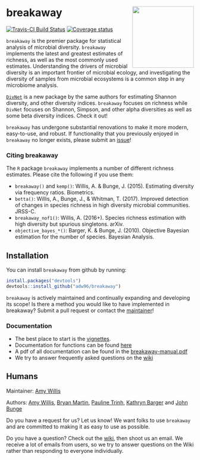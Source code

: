 # breakaway <img src="man/figure/logo.png" align="right" width="165px"/>

[![Travis-CI Build
Status](https://travis-ci.org/adw96/breakaway.svg?branch=master)](https://travis-ci.org/adw96/breakaway)
[![Coverage
status](https://codecov.io/gh/adw96/breakaway/branch/master/graph/badge.svg)](https://codecov.io/github/adw96/breakaway?branch=master)

`breakaway` is the premier package for statistical analysis of microbial
diversity. `breakaway` implements the latest and greatest estimates of
richness, as well as the most commonly used estimates. Understanding the
drivers of microbial diversity is an important frontier of microbial
ecology, and investigating the diversity of samples from microbial
ecosystems is a common step in any microbiome analysis.

[`DivNet`](https://github.com/adw96/DivNet) is a new package by the same
authors for estimating Shannon diversity, and other diversity indices.
`breakaway` focuses on richness while `DivNet` focuses on Shannon,
Simpson, and other alpha diversities as well as some beta diversity
indices. Check it out\!

`breakaway` has undergone substantial renovations to make it more
modern, easy-to-use, and robust. If functionality that you previously
enjoyed in `breakaway` no longer exists, please submit an
[issue](https://github.com/adw96/breakaway/issues)\!

### Citing breakaway

The `R` package `breakaway` implements a number of different richness
estimates. Please cite the following if you use them:

  - `breakaway()` and `kemp()`: Willis, A. & Bunge, J. (2015).
    Estimating diversity via frequency ratios. Biometrics.
  - `betta()`: Willis, A., Bunge, J., & Whitman, T. (2017). Improved
    detection of changes in species richness in high diversity microbial
    communities. JRSS-C.
  - `breakaway_nof1()`: Willis, A. (2016+). Species richness estimation
    with high diversity but spurious singletons. arXiv.
  - `objective_bayes_*()`: Barger, K. & Bunge, J. (2010). Objective
    Bayesian estimation for the number of species. Bayesian Analysis.

## Installation

You can install `breakaway` from github by running:

``` r
install.packages("devtools")
devtools::install_github("adw96/breakaway")
```

`breakaway` is actively maintained and continually expanding and
developing its scope\! Is there a method you would like to have
implemented in breakaway? Submit a pull request or contact the
[maintainer](http://statisticaldiversitylab.com/team/amy-willis)\!

### Documentation

  - The best place to start is the
    [vignettes](https://adw96.github.io/breakaway/articles/).
  - Documentation for functions can be found
    [here](https://adw96.github.io/breakaway/reference/index.html)
  - A pdf of all documentation can be found in the
    [breakaway-manual.pdf](https://github.com/adw96/breakaway/tree/master/breakaway-manual.pdf)
  - We try to answer frequently asked questions on the
    [wiki](https://github.com/adw96/breakaway/wiki)

## Humans

Maintainer: [Amy Willis](http://statisticaldiversitylab.com)

Authors: [Amy Willis](http://statisticaldiversitylab.com), [Bryan
Martin](https://bryandmartin.github.io/), [Pauline
Trinh](https://twitter.com/paulinetrinh), [Kathryn
Barger](http://hnrca.tufts.edu/kathryn-barger-ph-d/) and [John
Bunge](https://stat.cornell.edu/people/faculty/john-bunge)

Do you have a request for us? Let us know\! We want folks to use
`breakaway` and are committed to making it as easy to use as possible.

Do you have a question? Check out the
[wiki](https://github.com/adw96/breakaway/wiki), then shoot us an email.
We receive a lot of emails from users, so we try to answer questions on
the Wiki rather than responding to everyone individually.
